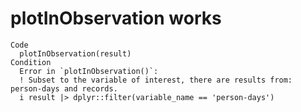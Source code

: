 # plotInObservation works

    Code
      plotInObservation(result)
    Condition
      Error in `plotInObservation()`:
      ! Subset to the variable of interest, there are results from: person-days and records.
      i result |> dplyr::filter(variable_name == 'person-days')

